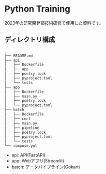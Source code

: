 # Python Training

2023年の研究開発部技術研修で使用した資料です。

## ディレクトリ構成

```bash
.
├── README.md
├── api
│   ├── Dockerfile
│   ├── app
│   ├── poetry.lock
│   ├── pyproject.toml
│   └── tests
├── app
│   ├── Dockerfile
│   ├── main.py
│   ├── poetry.lock
│   └── pyproject.toml
├── batch
│   ├── Dockerfile
│   ├── conf
│   ├── main.py
│   ├── pipeline
│   ├── poetry.lock
│   ├── pyproject.toml
│   └── tests
└── compose.yml
```

- api: API(FastAPI)
- app: Webアプリ(Streamlit)
- batch: データパイプライン(Gokart)
